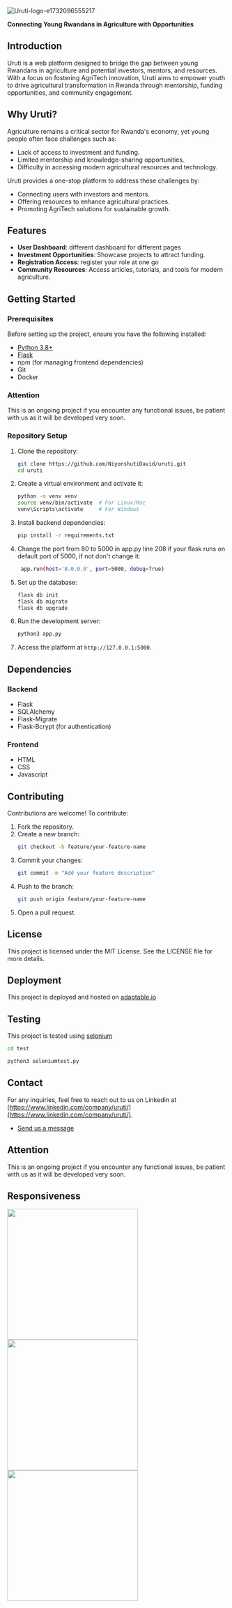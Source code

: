 ![Uruti-logo-e1732096555217](https://github.com/user-attachments/assets/18f917ec-4fe7-46e7-9942-51426c50c06a) 

**Connecting Young Rwandans in Agriculture with Opportunities**  

## Introduction  

Uruti is a web platform designed to bridge the gap between young Rwandans in agriculture and potential investors, mentors, and resources. With a focus on fostering AgriTech innovation, Uruti aims to empower youth to drive agricultural transformation in Rwanda through mentorship, funding opportunities, and community engagement.  

## Why Uruti?  

Agriculture remains a critical sector for Rwanda's economy, yet young people often face challenges such as:  
- Lack of access to investment and funding.  
- Limited mentorship and knowledge-sharing opportunities.  
- Difficulty in accessing modern agricultural resources and technology.  

Uruti provides a one-stop platform to address these challenges by:  
- Connecting users with investors and mentors.  
- Offering resources to enhance agricultural practices.  
- Promoting AgriTech solutions for sustainable growth.  

## Features  
- **User Dashboard**: different dashboard for different pages 
- **Investment Opportunities**: Showcase projects to attract funding.  
- **Registration Access**: register your role at one go 
- **Community Resources**: Access articles, tutorials, and tools for modern agriculture.  

## Getting Started  

### Prerequisites  
Before setting up the project, ensure you have the following installed:  
- [Python 3.8+](https://www.python.org/downloads/)  
- [Flask](https://flask.palletsprojects.com/)  
- npm (for managing frontend dependencies)  
- Git
- Docker

### Attention  
This is an ongoing project if you encounter any functional issues, be patient with us as it will be developed very soon.

### Repository Setup  
1. Clone the repository:  
   ```bash  
   git clone https://github.com/NiyonshutiDavid/uruti.git  
   cd uruti  
   ```  

2. Create a virtual environment and activate it:  
   ```bash  
   python -m venv venv  
   source venv/bin/activate  # For Linux/Mac  
   venv\Scripts\activate     # For Windows  
   ```  

3. Install backend dependencies:  
   ```bash  
   pip install -r requirements.txt  
   ```  

4. Change the port from 80 to 5000 in app.py line 208  if your flask runs on default port of 5000, if not don't change it:  
   ```bash  
    app.run(host='0.0.0.0', port=5000, debug=True)
   ```  

5. Set up the database:  
   ```bash  
   flask db init  
   flask db migrate  
   flask db upgrade  
   ```  

6. Run the development server:  
   ```bash  
   python3 app.py  
   ```  

7. Access the platform at `http://127.0.0.1:5000`.  

## Dependencies  

### Backend  
- Flask  
- SQLAlchemy  
- Flask-Migrate  
- Flask-Bcrypt (for authentication)  

### Frontend  
- HTML  
- CSS
- Javascript

## Contributing  
Contributions are welcome! To contribute:  
1. Fork the repository.  
2. Create a new branch:  
   ```bash  
   git checkout -b feature/your-feature-name  
   ```  
3. Commit your changes:  
   ```bash  
   git commit -m "Add your feature description"  
   ```  
4. Push to the branch:  
   ```bash  
   git push origin feature/your-feature-name  
   ```  
5. Open a pull request.  

## License  
This project is licensed under the MIT License. See the LICENSE file for more details.  

## Deployment  
This project is deployed and hosted on [adaptable.io](https://adaptable.io)

## Testing   
This project is tested using [selenium](https://www.selenium.dev/)
```bash
cd test
```
```bash
python3 seleniumtest.py
```

## Contact  
For any inquiries, feel free to reach out to us on Linkedin at [https://www.linkedin.com/company/uruti/](https://www.linkedin.com/company/uruti/).  
- [Send us a message](mailto:uruti.rw@gmail.com)

## Attention  
This is an ongoing project if you encounter any functional issues, be patient with us as it will be developed very soon.

## Responsiveness
<img src="https://github.com/user-attachments/assets/59f6ea63-6409-470a-ad64-673ae18bb2ab" width="300" />
<img src="https://github.com/user-attachments/assets/e63b6138-a329-42e2-9c43-1c6f4f46b886" width="300" />
<img src="https://github.com/user-attachments/assets/47dba72c-a7ec-49a6-af09-8e7796089163" width="300" />

